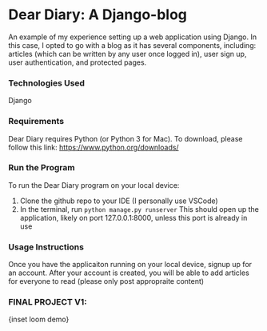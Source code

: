 # Dear Diary: A Django-blog
An example of my experience setting up a web application using Django. In this case, I opted to go with a blog as it has several components, including: articles (which can be written by any user once logged in), user sign up, user authentication, and protected pages.

### Technologies Used
Django

### Requirements
Dear Diary requires Python (or Python 3 for Mac). To download, please follow this link: https://www.python.org/downloads/

### Run the Program
To run the Dear Diary program on your local device:
1. Clone the github repo to your IDE (I personally use VSCode)
2. In the terminal, run `python manage.py runserver`
This should open up the application, likely on port 127.0.0.1:8000, unless this port is already in use

### Usage Instructions
Once you have the applicaiton running on your local device, signup up for an account.
After your account is created, you will be able to add articles for everyone to read (please only post appropraite content)

### FINAL PROJECT V1:
{inset loom demo}
